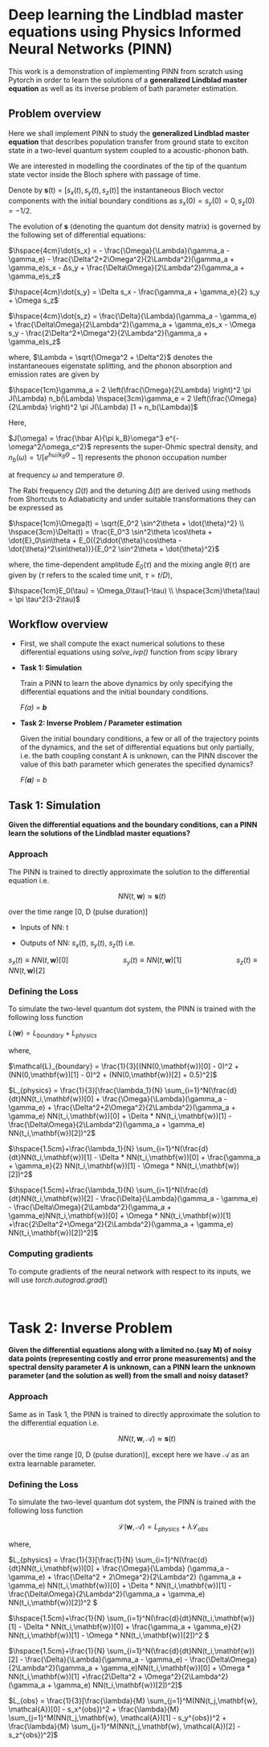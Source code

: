 # Deep learning the Lindblad master equations using Physics Informed Neural Networks (PINN)

This work is a demonstration of implementing PINN from scratch using Pytorch in order to learn the solutions of a **generalized Lindblad master equation** as well as its inverse problem of bath parameter estimation.



## Problem overview

Here we shall implement PINN to study the **generalized Lindblad master equation** that describes population transfer from ground state to exciton state in a two-level quantum system coupled to a acoustic-phonon bath.


We are interested in modelling the coordinates of the tip of the quantum state vector inside the Bloch sphere with passage of time.


Denote by **s**(t) = $[s_x(t), s_y(t), s_z(t)]$ the instantaneous Bloch vector components with the initial boundary conditions as $s_x(0) = s_y(0) = 0, s_z(0) = -1/2$.  

The evolution of **s** (denoting the quantum dot density matrix) is governed by the following set of differential equations:

$\hspace{4cm}\dot{s_x} = - \frac{\Omega}{\Lambda}(\gamma_a - \gamma_e) - \frac{\Delta^2+2\Omega^2}{2\Lambda^2}(\gamma_a + \gamma_e)s_x - Δs_y + \frac{\Delta\Omega}{2\Lambda^2}(\gamma_a + \gamma_e)s_z$

$\hspace{4cm}\dot{s_y} = \Delta s_x - \frac{\gamma_a + \gamma_e}{2} s_y + \Omega s_z$

$\hspace{4cm}\dot{s_z} = \frac{\Delta}{\Lambda}(\gamma_a - \gamma_e) + \frac{\Delta\Omega}{2\Lambda^2}(\gamma_a + \gamma_e)s_x - \Omega s_y - \frac{2\Delta^2+\Omega^2}{2\Lambda^2}(\gamma_a + \gamma_e)s_z$

where,
$\Lambda = \sqrt{\Omega^2 + \Delta^2}$ denotes the instantaneoues eigenstate splitting, and the phonon absorption and emission rates are given by

$\hspace{1cm}\gamma_a = 2 \left(\frac{\Omega}{2\Lambda} \right)^2 \pi J(\Lambda) n_b(\Lambda)
\hspace{3cm}\gamma_e = 2 \left(\frac{\Omega}{2\Lambda} \right)^2 \pi J(\Lambda) [1 + n_b(\Lambda)]$

Here,

$J(\omega) = \frac{\hbar A}{\pi k_B}\omega^3 e^{-\omega^2/\omega_c^2}$ represents the super-Ohmic spectral density, and $n_b(\omega) = 1/[e^{\hbar \omega / k_B \Theta} - 1]$ represents the phonon occupation number

at frequency $\omega$ and temperature $\Theta$.

The Rabi frequency $\Omega(t)$ and the detuning $\Delta(t)$ are derived using methods from Shortcuts to Adiabaticity and under suitable transformations they can be expressed as

$\hspace{1cm}\Omega(t) = \sqrt{E_0^2 \sin^2\theta + \dot{\theta}^2} \\
\hspace{3cm}\Delta(t) = \frac{E_0^3 \sin^2\theta \cos\theta + \dot{E}_0\sin\theta + E_0({2\ddot{\theta}\cos\theta - \dot{\theta}^2\sin\theta)}}{E_0^2 \sin^2\theta + \dot{\theta}^2}$

where, the time-dependent amplitude $E_0(\tau)$ and the mixing angle $\theta(\tau)$ are given by ($\tau$ refers to the scaled time unit, $\tau = t/D$),

$\hspace{1cm}E_0(\tau) = \Omega_0\tau(1-\tau) \\
\hspace{3cm}\theta(\tau) = \pi \tau^2(3-2\tau)$


## Workflow overview

* First, we shall compute the exact numerical solutions to these differential equations using *solve_ivp()* function from *scipy* library

* **Task 1: Simulation**

    Train a PINN to learn the above dynamics by only specifying the differential equations and the initial boundary conditions.

    *F(a)* = ***b***

* **Task 2: Inverse Problem / Parameter estimation**

    Given the initial boundary conditions, a few or all of the trajectory points of the dynamics, and the set of differential equations but only partially, i.e. the bath coupling constant A is unknown, can the PINN discover the value of this bath parameter which generates the specified dynamics?

    *F(****a****)* = *b*





## Task 1: Simulation

**Given the differential equations and the boundary conditions, can a PINN learn the solutions of the Lindblad master equations?**

### Approach

The PINN is trained to directly approximate the solution to the differential equation i.e.

$\hspace{6cm}NN(t,\mathbf{w}) \approx \mathbf{s}(t)$

over the time range [0, D (pulse duration)]

* Inputs of NN: t

* Outputs of NN: $s_x(t)$, $s_y(t)$,  $s_z(t)$ i.e.

$s_x(t) ≡ NN(t,\mathbf{w})[0] \hspace{3cm} s_y(t) ≡ NN(t,\mathbf{w})[1]  \hspace{3cm} s_z(t) ≡ NN(t,\mathbf{w})[2]$

### Defining the Loss

To simulate the two-level quantum dot system, the PINN is trained with the following loss function

$L(\mathbf{w}) = L_{boundary} + L_{physics}$

where,

$\mathcal{L}_{boundary} = \frac{1}{3}[(NN(0,\mathbf{w})[0] - 0)^2 + (NN(0,\mathbf{w})[1] - 0)^2 + (NN(0,\mathbf{w})[2] + 0.5)^2]$

$L_{physics} = \frac{1}{3}[\frac{\lambda_1}{N} \sum_{i=1}^N(\frac{d}{dt}NN(t_i,\mathbf{w})[0] + \frac{\Omega}{\Lambda}(\gamma_a - \gamma_e) + \frac{\Delta^2+2\Omega^2}{2\Lambda^2}(\gamma_a + \gamma_e) NN(t_i,\mathbf{w})[0] + \Delta * NN(t_i,\mathbf{w})[1] - \frac{\Delta\Omega}{2\Lambda^2}(\gamma_a + \gamma_e) NN(t_i,\mathbf{w})[2])^2$ 

$\hspace{1.5cm}+\frac{\lambda_1}{N} \sum_{i=1}^N(\frac{d}{dt}NN(t_i,\mathbf{w})[1] - \Delta * NN(t_i,\mathbf{w})[0] + \frac{\gamma_a + \gamma_e}{2} NN(t_i,\mathbf{w})[1] - \Omega * NN(t_i,\mathbf{w})[2])^2$

$\hspace{1.5cm}+\frac{\lambda_1}{N} \sum_{i=1}^N(\frac{d}{dt}NN(t_i,\mathbf{w})[2] - \frac{\Delta}{\Lambda}(\gamma_a - \gamma_e) - \frac{\Delta\Omega}{2\Lambda^2}(\gamma_a + \gamma_e)NN(t_i,\mathbf{w})[0] + \Omega * NN(t_i,\mathbf{w})[1] +\frac{2\Delta^2+\Omega^2}{2\Lambda^2}(\gamma_a + \gamma_e) NN(t_i,\mathbf{w})[2])^2]$



### Computing gradients

To compute gradients of the neural network with respect to its inputs, we will use $torch.autograd.grad()$

<br>

# Task 2: Inverse Problem

**Given the differential equations along with a limited no.(say M) of noisy data points (representing costly and error prone measurements) and the spectral density parameter *A* is unknown, can a PINN learn the unknown parameter (and the solution as well) from the small and noisy dataset?**


### Approach

Same as in Task 1, the PINN is trained to directly approximate the solution to the differential equation i.e.

$\hspace{6cm}NN(t,\mathbf{w},\mathcal{A}) \approx \mathbf{s}(t)$

over the time range [0, D (pulse duration)], except here we have $\mathcal{A}$ as an extra learnable parameter.


### Defining the Loss

To simulate the two-level quantum dot system, the PINN is trained with the following loss function

$\hspace{6cm} \mathcal{L}(\mathbf{w}, \mathcal{A}) = L_{physics} + \lambda\mathcal{L}_{obs}$

where,

$L_{physics} = \frac{1}{3}[\frac{1}{N} \sum_{i=1}^N(\frac{d}{dt}NN(t_i,\mathbf{w})[0] + \frac{\Omega}{\Lambda} (\gamma_a - \gamma_e) + \frac{\Delta^2 + 2\Omega^2}{2\Lambda^2} (\gamma_a + \gamma_e) NN(t_i,\mathbf{w})[0] + \Delta * NN(t_i,\mathbf{w})[1] - \frac{\Delta\Omega}{2\Lambda^2}(\gamma_a + \gamma_e) NN(t_i,\mathbf{w})[2])^2 $

$\hspace{1.5cm}+\frac{1}{N} \sum_{i=1}^N(\frac{d}{dt}NN(t_i,\mathbf{w})[1] - \Delta * NN(t_i,\mathbf{w})[0] + \frac{\gamma_a + \gamma_e}{2} NN(t_i,\mathbf{w})[1] - \Omega * NN(t_i,\mathbf{w})[2])^2 $

$\hspace{1.5cm}+\frac{1}{N} \sum_{i=1}^N(\frac{d}{dt}NN(t_i,\mathbf{w})[2] - \frac{\Delta}{\Lambda}(\gamma_a - \gamma_e) - \frac{\Delta\Omega}{2\Lambda^2}(\gamma_a + \gamma_e)NN(t_i,\mathbf{w})[0] + \Omega * NN(t_i,\mathbf{w})[1] +\frac{2\Delta^2 + \Omega^2}{2\Lambda^2} (\gamma_a + \gamma_e) NN(t_i,\mathbf{w})[2])^2]$

$L_{obs} = \frac{1}{3}[\frac{\lambda}{M} \sum_{j=1}^M(NN(t_j,\mathbf{w}, \mathcal{A})[0] - s_x^{obs})^2 + \frac{\lambda}{M} \sum_{j=1}^M(NN(t_j,\mathbf{w}, \mathcal{A})[1] - s_y^{obs})^2 + \frac{\lambda}{M} \sum_{j=1}^M(NN(t_j,\mathbf{w}, \mathcal{A})[2] - s_z^{obs})^2]$
